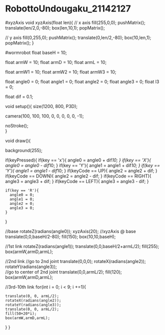 # RobottoUndougaku_21142127

#xyzAxis
void xyzAxis(float len){
  // x axis
  fill(255,0,0);
  pushMatrix();
  translate(len/2,0,-80);
  box(len,10,1);
  popMatrix();
  
  // y axis
  fill(0,255,0);
  pushMatrix();
  translate(0,len/2,-80);
  box(10,len,1);
  popMatrix();
}


#wormrobot
float baseH = 10;

float armW = 10;
float armD = 10;
float armL = 10;

float armW1 = 10;
float armW2 = 10;
float armW3 = 10;

float angle0 = 0;
float angle1 = 0;
float angle2 = 0;
float angle3 = 0;
float l3 = 0;

float dif = 0.1;


void setup(){
  size(1200, 800, P3D);
  
  camera(100, 100, 100, 0, 0, 0, 0, 0, -1);
  
  noStroke();  
}

void draw(){
  
  background(255);
  
  if(keyPressed){
    if(key == 'x'){
      angle0 = angle0 + dif*10;
    }
    if(key == 'X'){
      angle0 = angle0 - dif*10;
    }
    if(key == 'Y'){
      angle1 = angle1 + dif*10;
    }
    if(key == 'Y'){
      angle1 = angle1 - dif*10;
    }
    if(keyCode == UP){
      angle2 = angle2 + dif;
    }
    if(keyCode == DOWN){
      angle2 = angle2 - dif;
    }
    if(keyCode == RIGHT){
      angle3 = angle3 + dif;
    }
    if(keyCode == LEFT){
      angle3 = angle3 - dif;
    }
    
    if(key == 'R'){
      angle0 = 0;
      angle1 = 0;
      angle2 = 0;
      angle3 = 0;
    }
  }
  
  //base
  rotateZ(radians(angle0));
  xyzAxis(20); //xyzAxis @ base
  translate(0,0,baseH/2-80);
  fill(150);
  box(10,10,baseH);
  
  //1st link
  rotateZ(radians(angle1));
  translate(0,0,baseH/2+armL/2);
  fill(255);
  box(armW,armD,armL);
  
  //2nd link
  //go to 2nd joint
  translate(0,0,0);
  rotateX(radians(angle2));  
  rotateY(radians(angle3));  
  //go to center of 2nd joint
  translate(0,0,armL/2);
  fill(120);
  box(armW,armD,armL);
  
  //3rd-10th link
  for(int i = 0; i < 9; i +=1){
    
    translate(0, 0, armL/2);
    rotateX(radians(angle2));
    rotateY(radians(angle3));
    translate(0, 0, armL/2);
    fill(50+20*i);
    box(armW,armD,armL);
  } 
}

